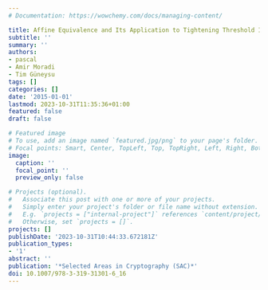 ```yaml
---
# Documentation: https://wowchemy.com/docs/managing-content/

title: Affine Equivalence and Its Application to Tightening Threshold Implementations
subtitle: ''
summary: ''
authors:
- pascal
- Amir Moradi
- Tim Güneysu
tags: []
categories: []
date: '2015-01-01'
lastmod: 2023-10-31T11:35:36+01:00
featured: false
draft: false

# Featured image
# To use, add an image named `featured.jpg/png` to your page's folder.
# Focal points: Smart, Center, TopLeft, Top, TopRight, Left, Right, BottomLeft, Bottom, BottomRight.
image:
  caption: ''
  focal_point: ''
  preview_only: false

# Projects (optional).
#   Associate this post with one or more of your projects.
#   Simply enter your project's folder or file name without extension.
#   E.g. `projects = ["internal-project"]` references `content/project/deep-learning/index.md`.
#   Otherwise, set `projects = []`.
projects: []
publishDate: '2023-10-31T10:44:33.672181Z'
publication_types:
- '1'
abstract: ''
publication: '*Selected Areas in Cryptography (SAC)*'
doi: 10.1007/978-3-319-31301-6_16
---
```

